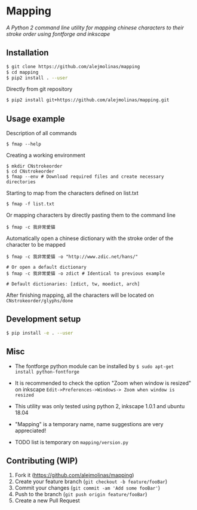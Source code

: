 # Mapping


*A Python 2 command line utility 
for mapping chinese characters to their stroke order using fontforge and inkscape*


## Installation

```bash
$ git clone https://github.com/alejmolinas/mapping
$ cd mapping
$ pip2 install . --user
```

Directly from git repository
```bash
$ pip2 install git+https://github.com/alejmolinas/mapping.git
```

## Usage example

Description of all commands
```CommandLine
$ fmap --help
```

Creating a working environment
```CommandLine
$ mkdir CNstrokeorder
$ cd CNstrokeorder
$ fmap --env # Download required files and create necessary directories
```
Starting to map from the characters defined on list.txt
```CommandLine
$ fmap -f list.txt
```

Or mapping characters by directly pasting them to the command line
```CommandLine
$ fmap -c 我非常愛貓
```

Automatically open a chinese dictionary with the stroke order of the character to be mapped

```CommandLine
$ fmap -c 我非常愛貓 -o "http://www.zdic.net/hans/"

# Or open a default dictionary
$ fmap -c 我非常愛貓 -o zdict # Identical to previous example

# Default dictionaries: [zdict, tw, moedict, arch]
```

After finishing mapping, all the characters will be located on `CNstrokeorder/glyphs/done`

## Development setup


```sh
$ pip install -e . --user
```

## Misc
- The fontforge python module can be installed by
   `$ sudo apt-get install python-fontforge`

- It is recommended to check the option "Zoom when window is resized" on inkscape `Edit->Preferences->Windows-> Zoom when window is resized`

- This utility was only tested using python 2, inkscape 1.0.1 and ubuntu 18.04
- "Mapping" is a temporary name, name suggestions are very appreciated!
- TODO list is temporary on `mapping/version.py`

## Contributing (WIP)

1. Fork it (<https://github.com/alejmolinas/mapping>)
2. Create your feature branch (`git checkout -b feature/fooBar`)
3. Commit your changes (`git commit -am 'Add some fooBar'`)
4. Push to the branch (`git push origin feature/fooBar`)
5. Create a new Pull Request

<!-- Markdown link & img dfn's -->
[npm-image]: https://img.shields.io/npm/v/datadog-metrics.svg?style=flat-square
[npm-url]: https://npmjs.org/package/datadog-metrics
[npm-downloads]: https://img.shields.io/npm/dm/datadog-metrics.svg?style=flat-square
[travis-image]: https://img.shields.io/travis/dbader/node-datadog-metrics/master.svg?style=flat-square
[travis-url]: https://travis-ci.org/dbader/node-datadog-metrics
[wiki]: https://github.com/yourname/yourproject/wiki